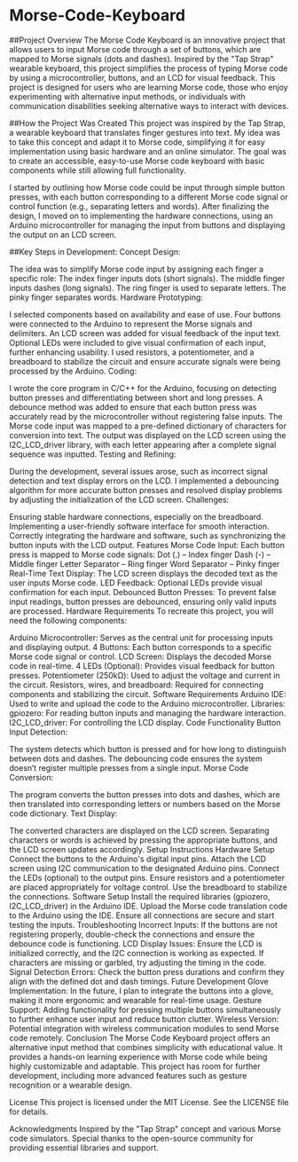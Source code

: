 # Morse-Code-Keyboard
##Project Overview
The Morse Code Keyboard is an innovative project that allows users to input Morse code through a set of buttons, which are mapped to Morse signals (dots and dashes). Inspired by the "Tap Strap" wearable keyboard, this project simplifies the process of typing Morse code by using a microcontroller, buttons, and an LCD for visual feedback. This project is designed for users who are learning Morse code, those who enjoy experimenting with alternative input methods, or individuals with communication disabilities seeking alternative ways to interact with devices.

##How the Project Was Created
This project was inspired by the Tap Strap, a wearable keyboard that translates finger gestures into text. My idea was to take this concept and adapt it to Morse code, simplifying it for easy implementation using basic hardware and an online simulator. The goal was to create an accessible, easy-to-use Morse code keyboard with basic components while still allowing full functionality.

I started by outlining how Morse code could be input through simple button presses, with each button corresponding to a different Morse code signal or control function (e.g., separating letters and words). After finalizing the design, I moved on to implementing the hardware connections, using an Arduino microcontroller for managing the input from buttons and displaying the output on an LCD screen.

##Key Steps in Development:
Concept Design:

The idea was to simplify Morse code input by assigning each finger a specific role:
The index finger inputs dots (short signals).
The middle finger inputs dashes (long signals).
The ring finger is used to separate letters.
The pinky finger separates words.
Hardware Prototyping:

I selected components based on availability and ease of use.
Four buttons were connected to the Arduino to represent the Morse signals and delimiters.
An LCD screen was added for visual feedback of the input text.
Optional LEDs were included to give visual confirmation of each input, further enhancing usability.
I used resistors, a potentiometer, and a breadboard to stabilize the circuit and ensure accurate signals were being processed by the Arduino.
Coding:

I wrote the core program in C/C++ for the Arduino, focusing on detecting button presses and differentiating between short and long presses.
A debounce method was added to ensure that each button press was accurately read by the microcontroller without registering false inputs.
The Morse code input was mapped to a pre-defined dictionary of characters for conversion into text.
The output was displayed on the LCD screen using the I2C_LCD_driver library, with each letter appearing after a complete signal sequence was inputted.
Testing and Refining:

During the development, several issues arose, such as incorrect signal detection and text display errors on the LCD.
I implemented a debouncing algorithm for more accurate button presses and resolved display problems by adjusting the initialization of the LCD screen.
Challenges:

Ensuring stable hardware connections, especially on the breadboard.
Implementing a user-friendly software interface for smooth interaction.
Correctly integrating the hardware and software, such as synchronizing the button inputs with the LCD output.
Features
Morse Code Input: Each button press is mapped to Morse code signals:
Dot (.) – Index finger
Dash (-) – Middle finger
Letter Separator – Ring finger
Word Separator – Pinky finger
Real-Time Text Display: The LCD screen displays the decoded text as the user inputs Morse code.
LED Feedback: Optional LEDs provide visual confirmation for each input.
Debounced Button Presses: To prevent false input readings, button presses are debounced, ensuring only valid inputs are processed.
Hardware Requirements
To recreate this project, you will need the following components:

Arduino Microcontroller: Serves as the central unit for processing inputs and displaying output.
4 Buttons: Each button corresponds to a specific Morse code signal or control.
LCD Screen: Displays the decoded Morse code in real-time.
4 LEDs (Optional): Provides visual feedback for button presses.
Potentiometer (250kΩ): Used to adjust the voltage and current in the circuit.
Resistors, wires, and breadboard: Required for connecting components and stabilizing the circuit.
Software Requirements
Arduino IDE: Used to write and upload the code to the Arduino microcontroller.
Libraries:
gpiozero: For reading button inputs and managing the hardware interaction.
I2C_LCD_driver: For controlling the LCD display.
Code Functionality
Button Input Detection:

The system detects which button is pressed and for how long to distinguish between dots and dashes. The debouncing code ensures the system doesn’t register multiple presses from a single input.
Morse Code Conversion:

The program converts the button presses into dots and dashes, which are then translated into corresponding letters or numbers based on the Morse code dictionary.
Text Display:

The converted characters are displayed on the LCD screen. Separating characters or words is achieved by pressing the appropriate buttons, and the LCD screen updates accordingly.
Setup Instructions
Hardware Setup
Connect the buttons to the Arduino's digital input pins.
Attach the LCD screen using I2C communication to the designated Arduino pins.
Connect the LEDs (optional) to the output pins.
Ensure resistors and a potentiometer are placed appropriately for voltage control.
Use the breadboard to stabilize the connections.
Software Setup
Install the required libraries (gpiozero, I2C_LCD_driver) in the Arduino IDE.
Upload the Morse code translation code to the Arduino using the IDE.
Ensure all connections are secure and start testing the inputs.
Troubleshooting
Incorrect Inputs: If the buttons are not registering properly, double-check the connections and ensure the debounce code is functioning.
LCD Display Issues: Ensure the LCD is initialized correctly, and the I2C connection is working as expected. If characters are missing or garbled, try adjusting the timing in the code.
Signal Detection Errors: Check the button press durations and confirm they align with the defined dot and dash timings.
Future Development
Glove Implementation: In the future, I plan to integrate the buttons into a glove, making it more ergonomic and wearable for real-time usage.
Gesture Support: Adding functionality for pressing multiple buttons simultaneously to further enhance user input and reduce button clutter.
Wireless Version: Potential integration with wireless communication modules to send Morse code remotely.
Conclusion
The Morse Code Keyboard project offers an alternative input method that combines simplicity with educational value. It provides a hands-on learning experience with Morse code while being highly customizable and adaptable. This project has room for further development, including more advanced features such as gesture recognition or a wearable design.

License
This project is licensed under the MIT License. See the LICENSE file for details.

Acknowledgments
Inspired by the "Tap Strap" concept and various Morse code simulators.
Special thanks to the open-source community for providing essential libraries and support.
